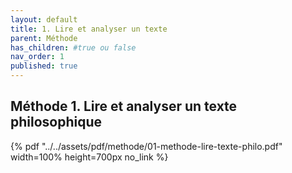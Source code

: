 ```yaml
---
layout: default
title: 1. Lire et analyser un texte
parent: Méthode
has_children: #true ou false
nav_order: 1
published: true
---
```

## Méthode 1. Lire et analyser un texte philosophique


{% pdf "../../assets/pdf/methode/01-methode-lire-texte-philo.pdf" width=100% height=700px no_link %}

